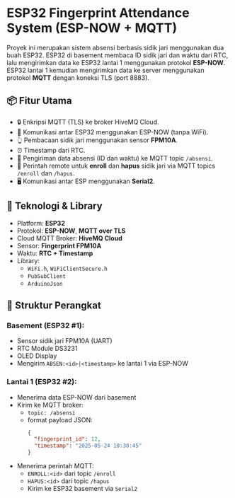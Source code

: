 # ESP32 Fingerprint Attendance System (ESP-NOW + MQTT)

Proyek ini merupakan sistem absensi berbasis sidik jari menggunakan dua buah ESP32. ESP32 di basement membaca ID sidik jari dan waktu dari RTC, lalu mengirimkan data ke ESP32 lantai 1 menggunakan protokol **ESP-NOW**. ESP32 lantai 1 kemudian mengirimkan data ke server menggunakan protokol **MQTT** dengan koneksi TLS (port 8883).

## 📦 Fitur Utama

- 🔒 Enkripsi MQTT (TLS) ke broker HiveMQ Cloud.
- 📡 Komunikasi antar ESP32 menggunakan ESP-NOW (tanpa WiFi).
- 👆 Pembacaan sidik jari menggunakan sensor **FPM10A**.
- ⏰ Timestamp dari RTC.
- 🧾 Pengiriman data absensi (ID dan waktu) ke MQTT topic `/absensi`.
- 🧬 Perintah remote untuk **enroll** dan **hapus** sidik jari via MQTT topics `/enroll` dan `/hapus`.
- 🖥️ Komunikasi antar ESP menggunakan **Serial2**.

## 🧰 Teknologi & Library

- Platform: **ESP32**
- Protokol: **ESP-NOW**, **MQTT over TLS**
- Cloud MQTT Broker: **HiveMQ Cloud**
- Sensor: **Fingerprint FPM10A**
- Waktu: **RTC + Timestamp**
- Library:
  - `WiFi.h`, `WiFiClientSecure.h`
  - `PubSubClient`
  - `ArduinoJson`

## 📁 Struktur Perangkat

### Basement (ESP32 #1):
- Sensor sidik jari FPM10A (UART)
- RTC Module DS3231
- OLED Display 
- Mengirim `ABSEN:<id>|<timestamp>` ke lantai 1 via ESP-NOW

### Lantai 1 (ESP32 #2):
- Menerima data ESP-NOW dari basement
- Kirim ke MQTT broker:
  - `topic: /absensi`
  - format payload JSON:
    ```json
    {
      "fingerprint_id": 12,
      "timestamp": "2025-05-24 10:30:45"
    }
    ```
- Menerima perintah MQTT:
  - `ENROLL:<id>` dari topic `/enroll`
  - `HAPUS:<id>` dari topic `/hapus`
  - Kirim ke ESP32 basement via `Serial2`
